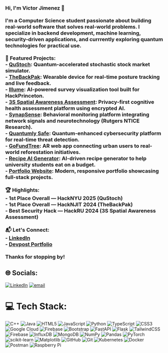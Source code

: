 ### Hi, I'm Victor Jimenez 👋<br><br>I'm a Computer Science student passionate about building real-world software that solves real-world problems. I specialize in backend development, machine learning, security-driven applications, and currrently exploring quantum technologies for practical use.<br><br>🚀 **Featured Projects:**<br>- [**QuStoch**](https://github.com/VictorJimenez3/qustoch): Quantum-accelerated stochastic stock market simulator.<br>- [**TheBackPak**](https://github.com/VictorJimenez3/theBackPak): Wearable device for real-time posture tracking and live feedback.<br>- [**Illume**](https://github.com/VictorJimenez3/Illume): AI-powered survey visualization tool built for HackPrinceton.<br>- [**3S Spatial Awareness Assessment**](https://github.com/VictorJimenez3/threesAssessmentDigitized): Privacy-first cognitive health assessment platform using encrypted AI.<br>- [**SynapSense**](https://github.com/VictorJimenez3/SynapSense): Behavioral monitoring platform integrating network signals and neurotechnology (Rutgers NTICE Research).<br>- [**Quantumly Safe**](https://github.com/VictorJimenez3/Q-Safe): Quantum-enhanced cybersecurity platform for real-time threat detection.<br>- [**GoFundTree**](https://github.com/VictorJimenez3/GoFundTree): AR web app connecting urban users to real-world reforestation initiatives.<br>- [**Recipe AI Generator**](https://github.com/VictorJimenez3/AI-Recipe-Generator): AI-driven recipe generator to help university students eat on a budget.<br>- [**Portfolio Website**](https://github.com/VictorJimenez3/Victor-Jimenez-Portfolio-Website-Template): Modern, responsive portfolio showcasing full-stack projects.<br><br>🏆 **Highlights:**<br>- 1st Place Overall — HackNYU 2025 (QuStoch)<br>- 1st Place Overall — HackNJIT 2024 (TheBackPak)<br>- Best Security Hack — HackRU 2024 (3S Spatial Awareness Assessment)<br><br>📬 **Let's Connect:**<br>- [LinkedIn](https://www.linkedin.com/in/victorjimenez3/)<br>- [Devpost Portfolio](https://devpost.com/vmj)<br><br>Thanks for stopping by!<br>


## 🌐 Socials:
[![LinkedIn](https://img.shields.io/badge/LinkedIn-%230077B5.svg?logo=linkedin&logoColor=white)](https://linkedin.com/in/www.linkedin.com/in/vmj3) [![email](https://img.shields.io/badge/Email-D14836?logo=gmail&logoColor=white)](mailto:vmj@njit.edu) 

# 💻 Tech Stack:
![C++](https://img.shields.io/badge/c++-%2300599C.svg?style=for-the-badge&logo=c%2B%2B&logoColor=white) ![Java](https://img.shields.io/badge/java-%23ED8B00.svg?style=for-the-badge&logo=openjdk&logoColor=white) ![HTML5](https://img.shields.io/badge/html5-%23E34F26.svg?style=for-the-badge&logo=html5&logoColor=white) ![JavaScript](https://img.shields.io/badge/javascript-%23323330.svg?style=for-the-badge&logo=javascript&logoColor=%23F7DF1E) ![Python](https://img.shields.io/badge/python-3670A0?style=for-the-badge&logo=python&logoColor=ffdd54) ![TypeScript](https://img.shields.io/badge/typescript-%23007ACC.svg?style=for-the-badge&logo=typescript&logoColor=white) ![CSS3](https://img.shields.io/badge/css3-%231572B6.svg?style=for-the-badge&logo=css3&logoColor=white) ![Google Cloud](https://img.shields.io/badge/GoogleCloud-%234285F4.svg?style=for-the-badge&logo=google-cloud&logoColor=white) ![Firebase](https://img.shields.io/badge/firebase-%23039BE5.svg?style=for-the-badge&logo=firebase) ![Bootstrap](https://img.shields.io/badge/bootstrap-%238511FA.svg?style=for-the-badge&logo=bootstrap&logoColor=white) ![FastAPI](https://img.shields.io/badge/FastAPI-005571?style=for-the-badge&logo=fastapi) ![Flask](https://img.shields.io/badge/flask-%23000.svg?style=for-the-badge&logo=flask&logoColor=white) ![TailwindCSS](https://img.shields.io/badge/tailwindcss-%2338B2AC.svg?style=for-the-badge&logo=tailwind-css&logoColor=white) ![Firebase](https://img.shields.io/badge/firebase-a08021?style=for-the-badge&logo=firebase&logoColor=ffcd34) ![InfluxDB](https://img.shields.io/badge/InfluxDB-22ADF6?style=for-the-badge&logo=InfluxDB&logoColor=white) ![MongoDB](https://img.shields.io/badge/MongoDB-%234ea94b.svg?style=for-the-badge&logo=mongodb&logoColor=white) ![NumPy](https://img.shields.io/badge/numpy-%23013243.svg?style=for-the-badge&logo=numpy&logoColor=white) ![Pandas](https://img.shields.io/badge/pandas-%23150458.svg?style=for-the-badge&logo=pandas&logoColor=white) ![PyTorch](https://img.shields.io/badge/PyTorch-%23EE4C2C.svg?style=for-the-badge&logo=PyTorch&logoColor=white) ![scikit-learn](https://img.shields.io/badge/scikit--learn-%23F7931E.svg?style=for-the-badge&logo=scikit-learn&logoColor=white) ![Matplotlib](https://img.shields.io/badge/Matplotlib-%23ffffff.svg?style=for-the-badge&logo=Matplotlib&logoColor=black) ![GitHub](https://img.shields.io/badge/github-%23121011.svg?style=for-the-badge&logo=github&logoColor=white) ![Git](https://img.shields.io/badge/git-%23F05033.svg?style=for-the-badge&logo=git&logoColor=white) ![Kubernetes](https://img.shields.io/badge/kubernetes-%23326ce5.svg?style=for-the-badge&logo=kubernetes&logoColor=white) ![Docker](https://img.shields.io/badge/docker-%230db7ed.svg?style=for-the-badge&logo=docker&logoColor=white) ![Postman](https://img.shields.io/badge/Postman-FF6C37?style=for-the-badge&logo=postman&logoColor=white) ![Raspberry Pi](https://img.shields.io/badge/-Raspberry_Pi-C51A4A?style=for-the-badge&logo=Raspberry-Pi)


